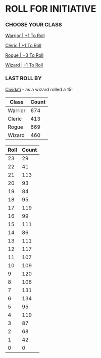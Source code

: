 # ROLL FOR INITIATIVE
### CHOOSE YOUR CLASS

[Warrior | +1 To Roll](https://github.com/benjaminsampica/benjaminsampica/issues/new?title=roll%7Cwarrior&body=Just+click+%27Submit+new+issue%27.)

[Cleric | +1 To Roll](https://github.com/benjaminsampica/benjaminsampica/issues/new?title=roll%7Ccleric&body=Just+click+%27Submit+new+issue%27.)

[Rogue | +3 To Roll](https://github.com/benjaminsampica/benjaminsampica/issues/new?title=roll%7Crogue&body=Just+click+%27Submit+new+issue%27.)

[Wizard | -1 To Roll](https://github.com/benjaminsampica/benjaminsampica/issues/new?title=roll%7Cwizard&body=Just+click+%27Submit+new+issue%27.)
### LAST ROLL BY
[Cividati](https://www.github.com/Cividati) - as a wizard rolled a 15!

|Class|Count|
|-|-|
|Warrior|674|
|Cleric|413|
|Rogue|669|
|Wizard|460|

|Roll|Count|
|-|-|
|23|29
|22|41
|21|113
|20|93
|19|84
|18|95
|17|119
|16|99
|15|111
|14|86
|13|111
|12|117
|11|107
|10|109
|9|120
|8|106
|7|131
|6|134
|5|95
|4|119
|3|87
|2|68
|1|42
|0|0
